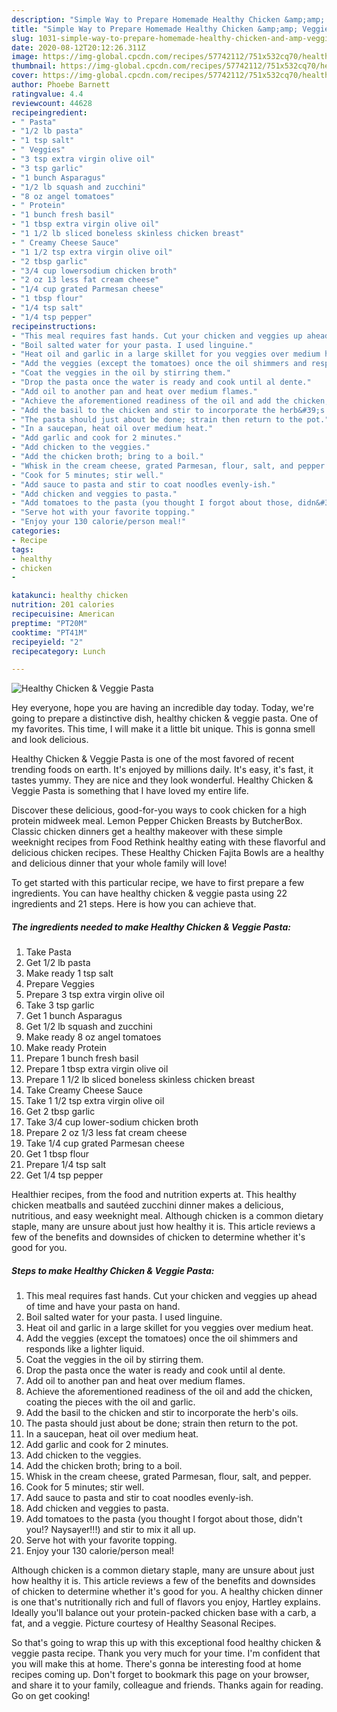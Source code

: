 ```yaml
---
description: "Simple Way to Prepare Homemade Healthy Chicken &amp;amp; Veggie Pasta"
title: "Simple Way to Prepare Homemade Healthy Chicken &amp;amp; Veggie Pasta"
slug: 1031-simple-way-to-prepare-homemade-healthy-chicken-and-amp-veggie-pasta
date: 2020-08-12T20:12:26.311Z
image: https://img-global.cpcdn.com/recipes/57742112/751x532cq70/healthy-chicken-veggie-pasta-recipe-main-photo.jpg
thumbnail: https://img-global.cpcdn.com/recipes/57742112/751x532cq70/healthy-chicken-veggie-pasta-recipe-main-photo.jpg
cover: https://img-global.cpcdn.com/recipes/57742112/751x532cq70/healthy-chicken-veggie-pasta-recipe-main-photo.jpg
author: Phoebe Barnett
ratingvalue: 4.4
reviewcount: 44628
recipeingredient:
- " Pasta"
- "1/2 lb pasta"
- "1 tsp salt"
- " Veggies"
- "3 tsp extra virgin olive oil"
- "3 tsp garlic"
- "1 bunch Asparagus"
- "1/2 lb squash and zucchini"
- "8 oz angel tomatoes"
- " Protein"
- "1 bunch fresh basil"
- "1 tbsp extra virgin olive oil"
- "1 1/2 lb sliced boneless skinless chicken breast"
- " Creamy Cheese Sauce"
- "1 1/2 tsp extra virgin olive oil"
- "2 tbsp garlic"
- "3/4 cup lowersodium chicken broth"
- "2 oz 13 less fat cream cheese"
- "1/4 cup grated Parmesan cheese"
- "1 tbsp flour"
- "1/4 tsp salt"
- "1/4 tsp pepper"
recipeinstructions:
- "This meal requires fast hands. Cut your chicken and veggies up ahead of time and have your pasta on hand."
- "Boil salted water for your pasta. I used linguine."
- "Heat oil and garlic in a large skillet for you veggies over medium heat."
- "Add the veggies (except the tomatoes) once the oil shimmers and responds like a lighter liquid."
- "Coat the veggies in the oil by stirring them."
- "Drop the pasta once the water is ready and cook until al dente."
- "Add oil to another pan and heat over medium flames."
- "Achieve the aforementioned readiness of the oil and add the chicken, coating the pieces with the oil and garlic."
- "Add the basil to the chicken and stir to incorporate the herb&#39;s oils."
- "The pasta should just about be done; strain then return to the pot."
- "In a saucepan, heat oil over medium heat."
- "Add garlic and cook for 2 minutes."
- "Add chicken to the veggies."
- "Add the chicken broth; bring to a boil."
- "Whisk in the cream cheese, grated Parmesan, flour, salt, and pepper."
- "Cook for 5 minutes; stir well."
- "Add sauce to pasta and stir to coat noodles evenly-ish."
- "Add chicken and veggies to pasta."
- "Add tomatoes to the pasta (you thought I forgot about those, didn&#39;t you!? Naysayer!!!) and stir to mix it all up."
- "Serve hot with your favorite topping."
- "Enjoy your 130 calorie/person meal!"
categories:
- Recipe
tags:
- healthy
- chicken
- 

katakunci: healthy chicken  
nutrition: 201 calories
recipecuisine: American
preptime: "PT20M"
cooktime: "PT41M"
recipeyield: "2"
recipecategory: Lunch

---
```



![Healthy Chicken &amp; Veggie Pasta](https://img-global.cpcdn.com/recipes/57742112/751x532cq70/healthy-chicken-veggie-pasta-recipe-main-photo.jpg)

Hey everyone, hope you are having an incredible day today. Today, we're going to prepare a distinctive dish, healthy chicken &amp; veggie pasta. One of my favorites. This time, I will make it a little bit unique. This is gonna smell and look delicious.

Healthy Chicken &amp; Veggie Pasta is one of the most favored of recent trending foods on earth. It's enjoyed by millions daily. It's easy, it's fast, it tastes yummy. They are nice and they look wonderful. Healthy Chicken &amp; Veggie Pasta is something that I have loved my entire life.

Discover these delicious, good-for-you ways to cook chicken for a high protein midweek meal. Lemon Pepper Chicken Breasts by ButcherBox. Classic chicken dinners get a healthy makeover with these simple weeknight recipes from Food Rethink healthy eating with these flavorful and delicious chicken recipes. These Healthy Chicken Fajita Bowls are a healthy and delicious dinner that your whole family will love!


To get started with this particular recipe, we have to first prepare a few ingredients. You can have healthy chicken &amp; veggie pasta using 22 ingredients and 21 steps. Here is how you can achieve that.

<!--inarticleads1-->

##### The ingredients needed to make Healthy Chicken &amp; Veggie Pasta:

1. Take  Pasta
1. Get 1/2 lb pasta
1. Make ready 1 tsp salt
1. Prepare  Veggies
1. Prepare 3 tsp extra virgin olive oil
1. Take 3 tsp garlic
1. Get 1 bunch Asparagus
1. Get 1/2 lb squash and zucchini
1. Make ready 8 oz angel tomatoes
1. Make ready  Protein
1. Prepare 1 bunch fresh basil
1. Prepare 1 tbsp extra virgin olive oil
1. Prepare 1 1/2 lb sliced boneless skinless chicken breast
1. Take  Creamy Cheese Sauce
1. Take 1 1/2 tsp extra virgin olive oil
1. Get 2 tbsp garlic
1. Take 3/4 cup lower-sodium chicken broth
1. Prepare 2 oz 1/3 less fat cream cheese
1. Take 1/4 cup grated Parmesan cheese
1. Get 1 tbsp flour
1. Prepare 1/4 tsp salt
1. Get 1/4 tsp pepper


Healthier recipes, from the food and nutrition experts at. This healthy chicken meatballs and sautéed zucchini dinner makes a delicious, nutritious, and easy weeknight meal. Although chicken is a common dietary staple, many are unsure about just how healthy it is. This article reviews a few of the benefits and downsides of chicken to determine whether it&#39;s good for you. 

<!--inarticleads2-->

##### Steps to make Healthy Chicken &amp; Veggie Pasta:

1. This meal requires fast hands. Cut your chicken and veggies up ahead of time and have your pasta on hand.
1. Boil salted water for your pasta. I used linguine.
1. Heat oil and garlic in a large skillet for you veggies over medium heat.
1. Add the veggies (except the tomatoes) once the oil shimmers and responds like a lighter liquid.
1. Coat the veggies in the oil by stirring them.
1. Drop the pasta once the water is ready and cook until al dente.
1. Add oil to another pan and heat over medium flames.
1. Achieve the aforementioned readiness of the oil and add the chicken, coating the pieces with the oil and garlic.
1. Add the basil to the chicken and stir to incorporate the herb&#39;s oils.
1. The pasta should just about be done; strain then return to the pot.
1. In a saucepan, heat oil over medium heat.
1. Add garlic and cook for 2 minutes.
1. Add chicken to the veggies.
1. Add the chicken broth; bring to a boil.
1. Whisk in the cream cheese, grated Parmesan, flour, salt, and pepper.
1. Cook for 5 minutes; stir well.
1. Add sauce to pasta and stir to coat noodles evenly-ish.
1. Add chicken and veggies to pasta.
1. Add tomatoes to the pasta (you thought I forgot about those, didn&#39;t you!? Naysayer!!!) and stir to mix it all up.
1. Serve hot with your favorite topping.
1. Enjoy your 130 calorie/person meal!


Although chicken is a common dietary staple, many are unsure about just how healthy it is. This article reviews a few of the benefits and downsides of chicken to determine whether it&#39;s good for you. A healthy chicken dinner is one that&#39;s nutritionally rich and full of flavors you enjoy, Hartley explains. Ideally you&#39;ll balance out your protein-packed chicken base with a carb, a fat, and a veggie. Picture courtesy of Healthy Seasonal Recipes. 

So that's going to wrap this up with this exceptional food healthy chicken &amp; veggie pasta recipe. Thank you very much for your time. I'm confident that you will make this at home. There's gonna be interesting food at home recipes coming up. Don't forget to bookmark this page on your browser, and share it to your family, colleague and friends. Thanks again for reading. Go on get cooking!

